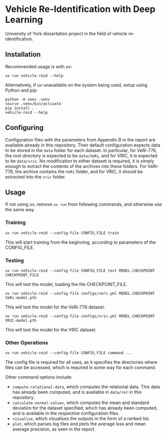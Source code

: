 # Vehicle Re-Identification with Deep Learning
University of York dissertation project in the field of vehicle re-identification.

## Installation
Recommended usage is with uv:
```shell
uv run vehicle-reid --help
```
Alternatively, if uv unavailable on the system being used, setup using Python and pip:
```shell
python -m venv .venv
source .venv/bin/activate
pip install .
vehicle-reid --help
```
## Configuring
Configuration files with the parameters from Appendix B in the report are available already in this repository.
Their default configuration expects data to be stored in the `data` folder for each dataset. 
In particular, for VeRi-776, the root directory is expected to be `data/VeRi`, and for VRIC, it is expected to be
`data/vric`. No modification to either dataset is required, it is simply enough to extract the contents of the
archives into these folders. For VeRi-776, the archive contains the `VeRi` folder, and for VRIC, it should be extracted
into the `vric` folder.

## Usage
If not using uv, remove `uv run` from following commands, and otherwise use the same way.
### Training
```
uv run vehicle-reid --config-file CONFIG_FILE train
```
This will start training from the beginning, according to parameters of the CONFIG_FILE.
### Testing
```
uv run vehicle-reid --config-file CONFIG_FILE test MODEL.CHECKPOINT CHECKPOINT_FILE
```
This will test the model, loading the file CHECKPOINT_FILE.
```
uv run vehicle-reid --config-file configs/veri.yml MODEL.CHECKPOINT VeRi-model.pth
```
This will test the model for the VeRi-776 dataset.

```
uv run vehicle-reid --config-file configs/vric.yml MODEL.CHECKPOINT VRIC-model.pth
```
This will test the model for the VRIC dataset.
### Other Operations
```
uv run vehicle-reid --config-file CONFIG_FILE command ...
```
The config file is required for all uses, as it specifies the directories where files can be accessed,
which is required in some way for each command.

Other command options include: 
- `compute-relational-data`, which computes the relational data. This data
has already been computed, and is available in `data/rel` in this repository.
- `calculate-normal-values`, which computes the mean and standard deviation for the dataset specified,
which has already been computed, and is available in the respective configuration files.
- `visualise`, which visualises the outputs in the form of a ranked list.
- `plot`, which parses log files and plots the average loss and mean average precision, as seen in the report.


